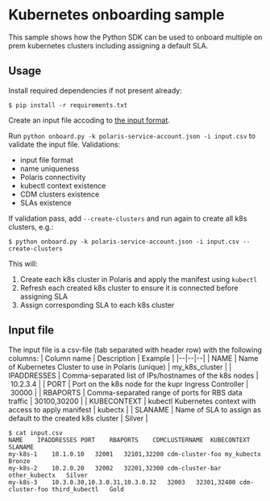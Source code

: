 # Kubernetes onboarding sample

This sample shows how the Python SDK can be used to onboard multiple on prem kubernetes clusters
including assigning a default SLA.

## Usage

Install required dependencies if not present already:
```
$ pip install -r requirements.txt
```

Create an input file accoding to [the input format](#input-file).

Run `python onboard.py -k polaris-service-account.json -i input.csv` to validate the input file.
Validations:
- input file format
- name uniqueness
- Polaris connectivity
- kubectl context existence
- CDM clusters existence
- SLAs existence

If validation pass, add `--create-clusters` and run again to create all k8s clusters, e.g.:
```
$ python onboard.py -k polaris-service-account.json -i input.csv --create-clusters
```

This will:
1. Create each k8s cluster in Polaris and apply the manifest using `kubectl`
2. Refresh each created k8s cluster to ensure it is connected before assigning SLA
3. Assign corresponding SLA to each k8s cluster

## Input file
The input file is a csv-file (tab separated with header row) with the following columns:
| Column name | Description | Example |
|--|--|--|
| NAME | Name of Kubernetes Cluster to use in Polaris (unique) | my_k8s_cluster |
| IPADDRESSES | Comma-separated list of IPs/hostnames of the k8s nodes | 10.2.3.4 |
| PORT | Port on the k8s node for the kupr Ingress Controller | 30000 |
| RBAPORTS | Comma-separated range of ports for RBS data traffic | 30100,30200 |
| KUBECONTEXT | kubectl Kubernetes context with access to apply manifest | kubectx |
| SLANAME | Name of SLA to assign as default to the created k8s cluster | Silver |

```
$ cat input.csv
NAME	IPADDRESSES	PORT	RBAPORTS	CDMCLUSTERNAME	KUBECONTEXT	SLANAME
my-k8s-1	10.1.0.10	32001	32101,32200	cdm-cluster-foo	my_kubectx	Bronze
my-k8s-2	10.2.0.20	32002	32201,32300	cdm-cluster-bar	other_kubectx	Silver
my-k8s-3	10.3.0.30,10.3.0.31,10.3.0.32	32003	32301,32400	cdm-cluster-foo	third_kubectl	Gold
```
